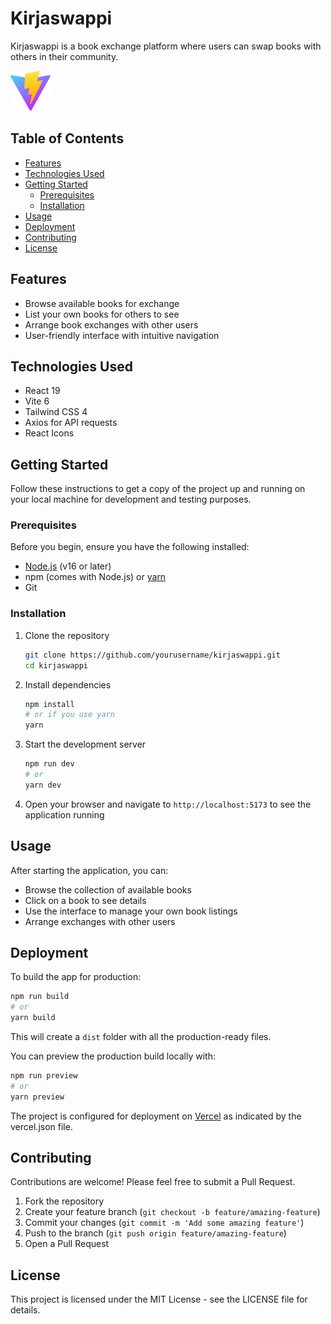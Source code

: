 # Kirjaswappi

Kirjaswappi is a book exchange platform where users can swap books with others in their community.

![Kirjaswappi](/public/vite.svg)

## Table of Contents

- [Features](#features)
- [Technologies Used](#technologies-used)
- [Getting Started](#getting-started)
  - [Prerequisites](#prerequisites)
  - [Installation](#installation)
- [Usage](#usage)
- [Deployment](#deployment)
- [Contributing](#contributing)
- [License](#license)

## Features

- Browse available books for exchange
- List your own books for others to see
- Arrange book exchanges with other users
- User-friendly interface with intuitive navigation

## Technologies Used

- React 19
- Vite 6
- Tailwind CSS 4
- Axios for API requests
- React Icons

## Getting Started

Follow these instructions to get a copy of the project up and running on your local machine for development and testing purposes.

### Prerequisites

Before you begin, ensure you have the following installed:

- [Node.js](https://nodejs.org/) (v16 or later)
- npm (comes with Node.js) or [yarn](https://yarnpkg.com/)
- Git

### Installation

1. Clone the repository

   ```bash
   git clone https://github.com/yourusername/kirjaswappi.git
   cd kirjaswappi
   ```

2. Install dependencies

   ```bash
   npm install
   # or if you use yarn
   yarn
   ```

3. Start the development server

   ```bash
   npm run dev
   # or
   yarn dev
   ```

4. Open your browser and navigate to `http://localhost:5173` to see the application running

## Usage

After starting the application, you can:

- Browse the collection of available books
- Click on a book to see details
- Use the interface to manage your own book listings
- Arrange exchanges with other users

## Deployment

To build the app for production:

```bash
npm run build
# or
yarn build
```

This will create a `dist` folder with all the production-ready files.

You can preview the production build locally with:

```bash
npm run preview
# or
yarn preview
```

The project is configured for deployment on [Vercel](https://vercel.com) as indicated by the vercel.json file.

## Contributing

Contributions are welcome! Please feel free to submit a Pull Request.

1. Fork the repository
2. Create your feature branch (`git checkout -b feature/amazing-feature`)
3. Commit your changes (`git commit -m 'Add some amazing feature'`)
4. Push to the branch (`git push origin feature/amazing-feature`)
5. Open a Pull Request

## License

This project is licensed under the MIT License - see the LICENSE file for details.
